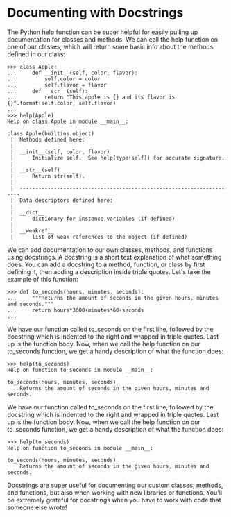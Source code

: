 # Documenting with Docstrings
The Python help function can be super helpful for easily pulling up documentation for classes and methods. We can call the help function on one of our classes, which will return some basic info about the methods defined in our class:

```
>>> class Apple:
...     def __init__(self, color, flavor):
...         self.color = color
...         self.flavor = flavor
...     def __str__(self):
...         return "This apple is {} and its flavor is {}".format(self.color, self.flavor)
... 
>>> help(Apple)
Help on class Apple in module __main__:

class Apple(builtins.object)
 |  Methods defined here:
 |  
 |  __init__(self, color, flavor)
 |      Initialize self.  See help(type(self)) for accurate signature.
 |  
 |  __str__(self)
 |      Return str(self).
 |  
 |  ----------------------------------------------------------------------
 |  Data descriptors defined here:
 |  
 |  __dict__
 |      dictionary for instance variables (if defined)
 |  
 |  __weakref__
 |      list of weak references to the object (if defined)
```

We can add documentation to our own classes, methods, and functions using docstrings. A docstring is a short text explanation of what something does. You can add a docstring to a method, function, or class by first defining it, then adding a description inside triple quotes. Let's take the example of this function:

```
>>> def to_seconds(hours, minutes, seconds):
...     """Returns the amount of seconds in the given hours, minutes and seconds."""
...     return hours*3600+minutes*60+seconds
... 
```

We have our function called to_seconds on the first line, followed by the docstring which is indented to the right and wrapped in triple quotes. Last up is the function body. Now, when we call the help function on our to_seconds function, we get a handy description of what the function does:

```
>>> help(to_seconds)
Help on function to_seconds in module __main__:

to_seconds(hours, minutes, seconds)
    Returns the amount of seconds in the given hours, minutes and seconds.
```


We have our function called to_seconds on the first line, followed by the docstring which is indented to the right and wrapped in triple quotes. Last up is the function body. Now, when we call the help function on our to_seconds function, we get a handy description of what the function does:

```
>>> help(to_seconds)
Help on function to_seconds in module __main__:

to_seconds(hours, minutes, seconds)
    Returns the amount of seconds in the given hours, minutes and seconds.
```

Docstrings are super useful for documenting our custom classes, methods, and functions, but also when working with new libraries or functions. You'll be extremely grateful for docstrings when you have to work with code that someone else wrote!
